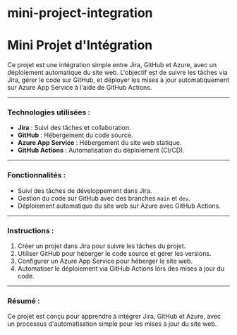 # mini-project-integration
# Mini Projet d'Intégration

Ce projet est une intégration simple entre Jira, GitHub et Azure, avec un déploiement automatique du site web. L'objectif est de suivre les tâches via Jira, gérer le code sur GitHub, et déployer les mises à jour automatiquement sur Azure App Service à l'aide de GitHub Actions.

---

### **Technologies utilisées :**
- **Jira** : Suivi des tâches et collaboration.
- **GitHub** : Hébergement du code source.
- **Azure App Service** : Hébergement du site web statique.
- **GitHub Actions** : Automatisation du déploiement (CI/CD).

---

### **Fonctionnalités :**
- Suivi des tâches de développement dans Jira.
- Gestion du code sur GitHub avec des branches `main` et `dev`.
- Déploiement automatique du site web sur Azure avec GitHub Actions.

---

### **Instructions :**
1. Créer un projet dans Jira pour suivre les tâches du projet.
2. Utiliser GitHub pour héberger le code source et gérer les versions.
3. Configurer un Azure App Service pour héberger le site web.
4. Automatiser le déploiement via GitHub Actions lors des mises à jour du code.

---

### **Résumé :**
Ce projet est conçu pour apprendre à intégrer Jira, GitHub et Azure, avec un processus d'automatisation simple pour les mises à jour du site web.
